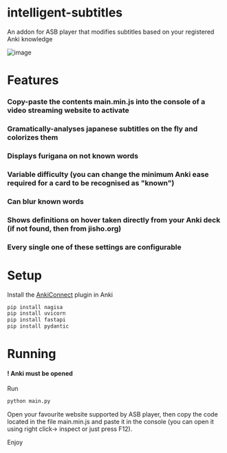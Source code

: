 # intelligent-subtitles
An addon for ASB player that modifies subtitles based on your registered Anki knowledge

![image](https://github.com/user-attachments/assets/9af2dd26-a1c5-4d66-89cb-8094739b5c1a)

# Features
### Copy-paste the contents main.min.js into the console of a video streaming website to activate
### Gramatically-analyses japanese subtitles on the fly and colorizes them
### Displays furigana on not known words
### Variable difficulty (you can change the minimum Anki ease required for a card to be recognised as "known")
### Can blur known words
### Shows definitions on hover taken directly from your Anki deck (if not found, then from jisho.org)
### Every single one of these settings are configurable

# Setup
Install the [AnkiConnect](https://ankiweb.net/shared/info/2055492159) plugin in Anki
```sh
pip install nagisa
pip install uvicorn
pip install fastapi
pip install pydantic
```
# Running
#### ! Anki must be opened
Run
```sh
python main.py
```

Open your favourite website supported by ASB player, then copy the code located in the file main.min.js and paste it in the console (you can open it using right click-> inspect or just press F12).

Enjoy
